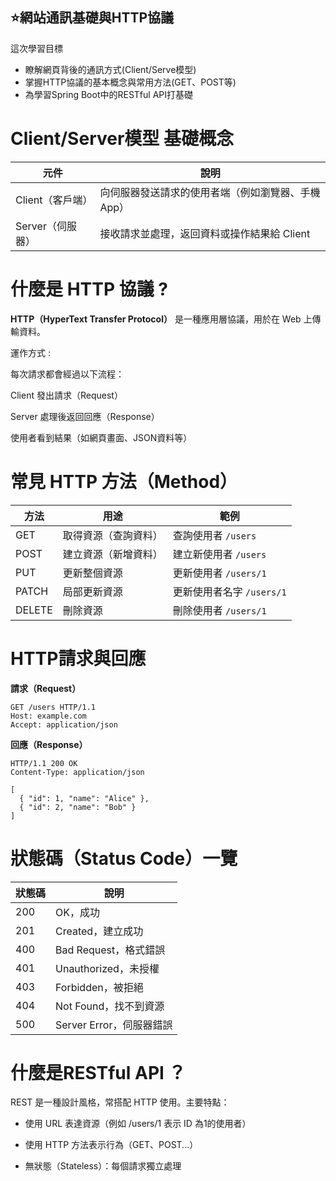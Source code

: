 ## ⭐網站通訊基礎與HTTP協議

這次學習目標
- 瞭解網頁背後的通訊方式(Client/Serve模型)
- 掌握HTTP協議的基本概念與常用方法(GET、POST等)
- 為學習Spring Boot中的RESTful API打基礎

# Client/Server模型 基礎概念
| 元件          | 說明                         |
| ----------- | -------------------------- |
| Client（客戶端） | 向伺服器發送請求的使用者端（例如瀏覽器、手機App） |
| Server（伺服器） | 接收請求並處理，返回資料或操作結果給 Client  |

# 什麼是 HTTP 協議 ?
**HTTP（HyperText Transfer Protocol）** 是一種應用層協議，用於在 Web 上傳輸資料。

運作方式 :

每次請求都會經過以下流程：

Client 發出請求（Request）

Server 處理後返回回應（Response）

使用者看到結果（如網頁畫面、JSON資料等）

# 常見 HTTP 方法（Method）
| 方法     | 用途         | 範例                 |
| ------ | ---------- | ------------------ |
| GET    | 取得資源（查詢資料） | 查詢使用者 `/users`     |
| POST   | 建立資源（新增資料） | 建立新使用者 `/users`    |
| PUT    | 更新整個資源     | 更新使用者 `/users/1`   |
| PATCH  | 局部更新資源     | 更新使用者名字 `/users/1` |
| DELETE | 刪除資源       | 刪除使用者 `/users/1`   |

# HTTP請求與回應

**請求（Request）**
```
GET /users HTTP/1.1
Host: example.com
Accept: application/json
```
**回應（Response）**
```
HTTP/1.1 200 OK
Content-Type: application/json

[
  { "id": 1, "name": "Alice" },
  { "id": 2, "name": "Bob" }
]
```

# 狀態碼（Status Code）一覽
| 狀態碼 | 說明                 |
| --- | ------------------ |
| 200 | OK，成功              |
| 201 | Created，建立成功       |
| 400 | Bad Request，格式錯誤   |
| 401 | Unauthorized，未授權   |
| 403 | Forbidden，被拒絕      |
| 404 | Not Found，找不到資源    |
| 500 | Server Error，伺服器錯誤 |

# 什麼是RESTful API ？

REST 是一種設計風格，常搭配 HTTP 使用。主要特點：

- 使用 URL 表達資源（例如 /users/1 表示 ID 為1的使用者）

- 使用 HTTP 方法表示行為（GET、POST...）

- 無狀態（Stateless）：每個請求獨立處理


